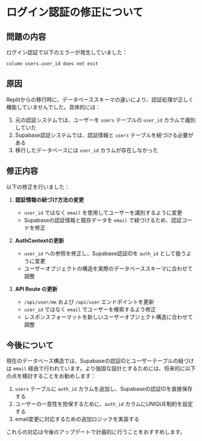 # ログイン認証の修正について

## 問題の内容

ログイン認証で以下のエラーが発生していました：
```
column users.user_id does not exit
```

## 原因

Replitからの移行時に、データベーススキーマの違いにより、認証処理が正しく機能していませんでした。具体的には：

1. 元の認証システムでは、ユーザーを `users` テーブルの `user_id` カラムで識別していた
2. Supabase認証システムでは、認証情報と `users` テーブルを紐づける必要がある
3. 移行したデータベースには `user_id` カラムが存在しなかった

## 修正内容

以下の修正を行いました：

1. **認証情報の紐づけ方法の変更**
   - `user_id` ではなく `email` を使用してユーザーを識別するように変更
   - Supabaseの認証情報と既存データを `email` で紐づけるため、認証コードを修正

2. **AuthContextの更新**
   - `user_id` への参照を修正し、Supabase認証IDを `auth_id` として扱うように変更
   - ユーザーオブジェクトの構造を実際のデータベーススキーマに合わせて調整

3. **API Route の更新**
   - `/api/user/me` および `/api/user` エンドポイントを更新
   - `user_id` ではなく `email` でユーザーを検索するよう修正
   - レスポンスフォーマットを新しいユーザーオブジェクト構造に合わせて調整

## 今後について

現在のデータベース構造では、Supabaseの認証IDとユーザーテーブルの紐づけは `email` 経由で行われています。より強固な設計とするためには、将来的に以下の点を検討することをお勧めします：

1. `users` テーブルに `auth_id` カラムを追加し、Supabaseの認証IDを直接保存する
2. ユーザーの一意性を担保するために、`auth_id` カラムにUNIQUE制約を設定する
3. email変更に対応するための追加ロジックを実装する

これらの対応は今後のアップデートで計画的に行うことをおすすめします。